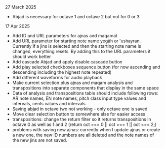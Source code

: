 27 March 2025
- Abjad is necessary for octave 1 and octave 2 but not for 0 or 3

17 Apr 2025
- Add ID and URL parameters for ajnas and maqamat
- Add URL parameter for starting note name yegāh or 'ushayran. Currently if a jins is selected and then the starting note name is changed, everything resets. By adding this to the URL parameters it should work better
- Add cascade Abjad and apply disable cascade button
- Add play selected checkboxes sequence button (for now ascending and descending including the highest note repeated)
- Add different waveforms for audio playback 
- Make current selection plus ajnas and maqam analysis and transpositions into separate components that display in the same space
- Data of analysis and transpositions table should include following rows: AR note names, EN note names, pitch class input type values and intervals, cents values and intervals.
- Saving abjad in octave two not working - only octave one is saved
- Move clear selection button to somewhere else for easier access
- transpositions: change the return filter so it returns transpositions in octave 0 as well as 1 and 2
 (return oct === 0 || oct === 1 || oct === 2;)
 - problems with saving new ajnas: currently when I update ajnas or create a new one, the new ID numbers are all deleted and the note names of the new jins are not saved. 